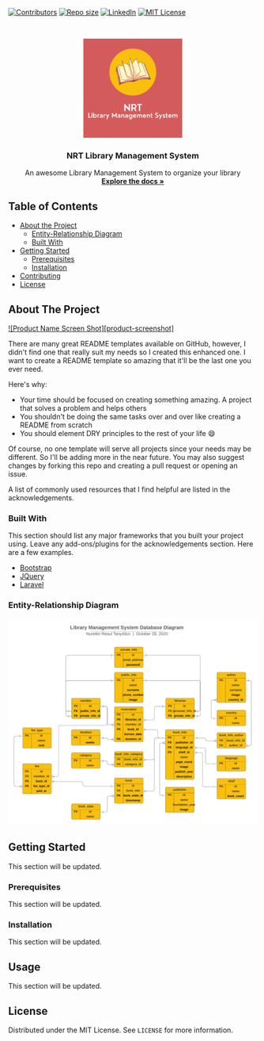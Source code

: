 [![Contributors][contributors-shield]][contributors-url]
[![Repo size][repo-size-shield]][repo-url]
[![LinkedIn][linkedin-shield]][linkedin-url]
[![MIT License][license-shield]][license-url]

<!-- PROJECT LOGO -->
<br />
<p align="center">
    <img src="./images/nrt-lms-logo.png" alt="Logo" width="200" height="200">
  <h3 align="center">NRT Library Management System</h3>

  <p align="center">
    An awesome Library Management System to organize your library
    <br />
    <a href="https://github.com/othneildrew/Best-README-Template"><strong>Explore the docs »</strong></a>
    <br />
  </p>
</p>

<!-- TABLE OF CONTENTS -->

## Table of Contents

- [About the Project](#about-the-project)
  - [Entity-Relationship Diagram](#entity-relationship-diagram)
  - [Built With](#built-with)
- [Getting Started](#getting-started)
  - [Prerequisites](#prerequisites)
  - [Installation](#installation)
- [Contributing](#contributing)
- [License](#license)

<!-- ABOUT THE PROJECT -->

## About The Project

[![Product Name Screen Shot][product-screenshot]](https://example.com)

There are many great README templates available on GitHub, however, I didn't find one that really suit my needs so I created this enhanced one. I want to create a README template so amazing that it'll be the last one you ever need.

Here's why:

- Your time should be focused on creating something amazing. A project that solves a problem and helps others
- You shouldn't be doing the same tasks over and over like creating a README from scratch
- You should element DRY principles to the rest of your life :smile:

Of course, no one template will serve all projects since your needs may be different. So I'll be adding more in the near future. You may also suggest changes by forking this repo and creating a pull request or opening an issue.

A list of commonly used resources that I find helpful are listed in the acknowledgements.

### Built With

This section should list any major frameworks that you built your project using. Leave any add-ons/plugins for the acknowledgements section. Here are a few examples.

- [Bootstrap](https://getbootstrap.com)
- [JQuery](https://jquery.com)
- [Laravel](https://laravel.com)

### Entity-Relationship Diagram

![Entity-Relationship Diagram][erd-screenshot]

<!-- GETTING STARTED -->

## Getting Started

This section will be updated.

### Prerequisites

This section will be updated.

### Installation

This section will be updated.

<!-- USAGE EXAMPLES -->

## Usage

This section will be updated.

<!-- LICENSE -->

## License

Distributed under the MIT License. See `LICENSE` for more information.

[repo-url]: https://github.com/rtanyildizi/Library-Management-System/
[contributors-shield]: https://img.shields.io/github/contributors/rtanyildizi/Library-Management-System
[contributors-url]: https://github.com/othneildrew/Best-README-Template/graphs/contributors
[repo-size-shield]: https://img.shields.io/github/repo-size/rtanyildizi/Library-Management-System
[license-shield]: https://img.shields.io/github/license/rtanyildizi/Library-Management-System
[license-url]: https://github.com/rtanyildizi/Library-Management-System/blob/main/LICENSE
[linkedin-shield]: https://img.shields.io/badge/-LinkedIn-grey
[linkedin-url]: https://linkedin.com/in/nurettin-resul-a3a0141a7
[erd-screenshot]: images/nrt-lms-erd.png
